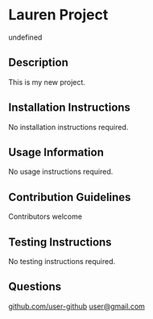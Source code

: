 # Lauren Project

  undefined

  ## Description
  This is my new project.

  ## Installation Instructions
  No installation instructions required.

  ## Usage Information
  No usage instructions required.

  ## Contribution Guidelines
  Contributors welcome

  ## Testing Instructions
  No testing instructions required.

  ## Questions
  [github.com/user-github](github.com/user-github)
  user@gmail.com
